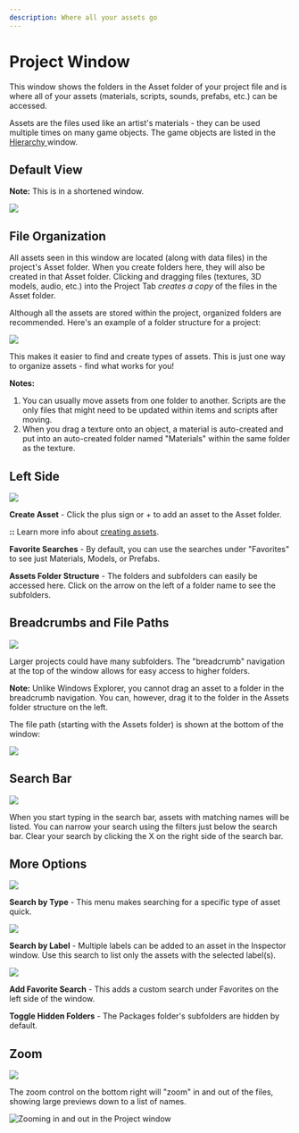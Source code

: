 ```yaml
---
description: Where all your assets go
---
```


# Project Window

This window shows the folders in the Asset folder of your project file and is where all of your assets \(materials, scripts, sounds, prefabs, etc.\) can be accessed.

Assets are the files used like an artist's materials - they can be used multiple times on many game objects. The game objects are listed in the [Hierarchy ](hierarchy-tab.md)window.

## Default View

**Note:** This is in a shortened window.

![](../../.gitbook/assets/image%20%28124%29.png)

## File Organization

All assets seen in this window are located \(along with data files\) in the project's Asset folder. When you create folders here, they will also be created in that Asset folder. Clicking and dragging files \(textures, 3D models, audio, etc.\) into the Project Tab _creates a copy_ of the files in the Asset folder.

Although all the assets are stored within the project, organized folders are recommended. Here's an example of a folder structure for a project:

![](../../.gitbook/assets/image%20%2826%29.png)

This makes it easier to find and create types of assets. This is just one way to organize assets - find what works for you!

**Notes:**  
1. You can usually move assets from one folder to another. Scripts are the only files that might need to be updated within items and scripts after moving.  
2. When you drag a texture onto an object, a material is auto-created and put into an auto-created folder named "Materials" within the same folder as the texture.

## Left Side

![](../../.gitbook/assets/image%20%2884%29.png)

**Create Asset** - Click the plus sign or + to add an asset to the Asset folder. 

**::** Learn more info about [creating assets](../../create/create-assets.md).

**Favorite Searches** - By default, you can use the searches under "Favorites" to see just Materials, Models, or Prefabs.

**Assets Folder Structure** - The folders and subfolders can easily be accessed here. Click on the arrow on the left of a folder name to see the subfolders.

## **Breadcrumbs and File Paths**

![](../../.gitbook/assets/image%20%2859%29.png)

Larger projects could have many subfolders. The "breadcrumb" navigation at the top of the window allows for easy access to higher folders.

**Note:** Unlike Windows Explorer, you cannot drag an asset to a folder in the breadcrumb navigation. You can, however, drag it to the folder in the Assets folder structure on the left.

The file path \(starting with the Assets folder\) is shown at the bottom of the window:

![](../../.gitbook/assets/image%20%28126%29.png)

## Search Bar

![](../../.gitbook/assets/image%20%2888%29.png)

When you start typing in the search bar, assets with matching names will be listed. You can narrow your search using the filters just below the search bar. Clear your search by clicking the X on the right side of the search bar.

## More Options

![](../../.gitbook/assets/image%20%28148%29.png)

**Search by Type** - This menu makes searching for a specific type of asset quick.

![](../../.gitbook/assets/image%20%2889%29.png)

**Search by Label** - Multiple labels can be added to an asset in the Inspector window. Use this search to list only the assets with the selected label\(s\).

![](../../.gitbook/assets/image%20%28107%29.png)

**Add Favorite Search** - This adds a custom search under Favorites on the left side of the window.

**Toggle Hidden Folders** - The Packages folder's subfolders are hidden by default.

## Zoom

![](../../.gitbook/assets/image%20%2830%29.png)

The zoom control on the bottom right will "zoom" in and out of the files, showing large previews down to a list of names.

![Zooming in and out in the Project window](../../.gitbook/assets/assetzoom_01.gif)



